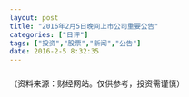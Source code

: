```yaml
---
layout: post
title: "2016年2月5日晚间上市公司重要公告"
categories: ["日评"]
tags: ["投资","股票","新闻","公告"]
date: 2016-2-5 8:32:35
---
```

###


（资料来源：财经网站。仅供参考，投资需谨慎）
